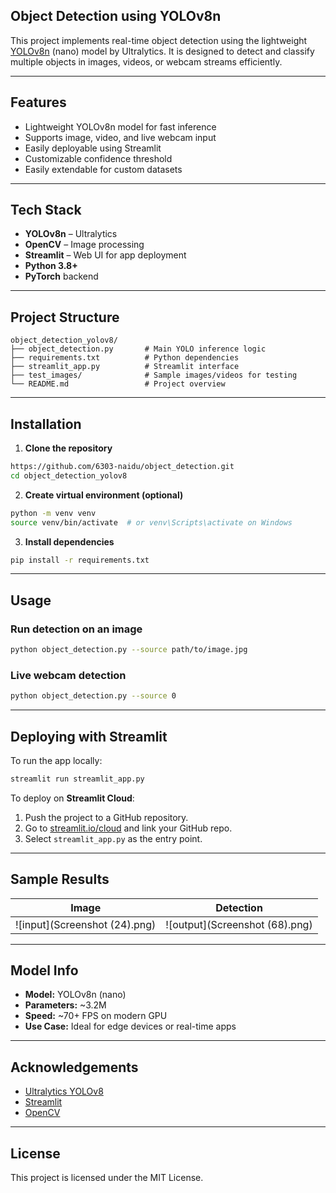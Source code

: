 ## Object Detection using YOLOv8n

This project implements real-time object detection using the lightweight [YOLOv8n](https://docs.ultralytics.com/models/yolov8) (nano) model by Ultralytics. It is designed to detect and classify multiple objects in images, videos, or webcam streams efficiently.

---

##  Features

-  Lightweight YOLOv8n model for fast inference
- Supports image, video, and live webcam input
-  Easily deployable using Streamlit
-  Customizable confidence threshold
-  Easily extendable for custom datasets

---

##  Tech Stack

- **YOLOv8n** – Ultralytics
- **OpenCV** – Image processing
- **Streamlit** – Web UI for app deployment
- **Python 3.8+**
- **PyTorch** backend

---

##  Project Structure

```
object_detection_yolov8/
├── object_detection.py       # Main YOLO inference logic
├── requirements.txt          # Python dependencies
├── streamlit_app.py          # Streamlit interface
├── test_images/              # Sample images/videos for testing
└── README.md                 # Project overview
```

---

## Installation

1. **Clone the repository**  
```bash
https://github.com/6303-naidu/object_detection.git
cd object_detection_yolov8
```

2. **Create virtual environment (optional)**  
```bash
python -m venv venv
source venv/bin/activate  # or venv\Scripts\activate on Windows
```

3. **Install dependencies**  
```bash
pip install -r requirements.txt
```

---

## Usage

###  Run detection on an image

```bash
python object_detection.py --source path/to/image.jpg
```


### Live webcam detection

```bash
python object_detection.py --source 0
```

---

##  Deploying with Streamlit

To run the app locally:

```bash
streamlit run streamlit_app.py
```

To deploy on **Streamlit Cloud**:

1. Push the project to a GitHub repository.
2. Go to [streamlit.io/cloud](https://streamlit.io/cloud) and link your GitHub repo.
3. Select `streamlit_app.py` as the entry point.

---

##  Sample Results

| Image | Detection |
|-------|-----------|
| ![input](Screenshot (24).png) | ![output](Screenshot (68).png) |

---

##  Model Info

- **Model:** YOLOv8n (nano)
- **Parameters:** ~3.2M
- **Speed:** ~70+ FPS on modern GPU
- **Use Case:** Ideal for edge devices or real-time apps

---

##  Acknowledgements

- [Ultralytics YOLOv8](https://github.com/ultralytics/ultralytics)
- [Streamlit](https://streamlit.io/)
- [OpenCV](https://opencv.org/)

---

##  License

This project is licensed under the MIT License.
